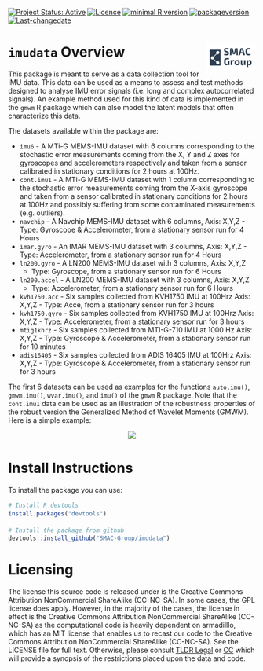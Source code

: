 
<!-- README.md is generated from README.Rmd. Please edit that file -->

<!--[![Travis-CI Build Status](https://travis-ci.org/SMAC-Group/imudata.svg?branch=master)](https://travis-ci.org/SMAC-Group/imudata)-->

[![Project Status:
Active](http://www.repostatus.org/badges/latest/active.svg)](http://www.repostatus.org/#active)
[![Licence](https://img.shields.io/badge/licence-CC%20BY--NC--SA%204.0-blue.svg)](https://www.gnu.org/licenses/gpl-3.0.en.html)
[![minimal R
version](https://img.shields.io/badge/R%3E%3D-3.4.0-6666ff.svg)](https://cran.r-project.org/)
[![packageversion](https://img.shields.io/badge/Package%20version-0.1.0-orange.svg?style=flat-square)](commits/develop)
[![Last-changedate](https://img.shields.io/badge/last%20change-2018--05--16-yellowgreen.svg)](/commits/master)

# `imudata` Overview <a href="https://smac-group.com/"><img src="man/figures/logo.png" align="right" style="width: 20%; height: 20%"/></a>

This package is meant to serve as a data collection tool for IMU data.
This data can be used as a means to assess and test methods designed to
analyse IMU error signals (i.e. long and complex autocorrelated
signals). An example method used for this kind of data is implemented in
the `gmwm` R package which can also model the latent models that often
characterize this data.

The datasets available within the package are:

  - `imu6` - A MTi-G MEMS-IMU dataset with 6 columns corresponding to
    the stochastic error measurements coming from the X, Y and Z axes
    for gyroscopes and accelerometers respectively and taken from a
    sensor calibrated in stationary conditions for 2 hours at 100Hz.
  - `cont.imu1` - A MTi-G MEMS-IMU dataset with 1 column corresponding
    to the stochastic error measurements coming from the X-axis
    gyroscope and taken from a sensor calibrated in stationary
    conditions for 2 hours at 100Hz and possibly suffering from some
    contaminated measurements (e.g. outliers).
  - `navchip` - A Navchip MEMS-IMU dataset with 6 columns, Axis: X,Y,Z -
    Type: Gyroscope & Accelerometer, from a stationary sensor run for 4
    Hours
  - `imar.gyro` - An IMAR MEMS-IMU dataset with 3 columns, Axis: X,Y,Z -
    Type: Accelerometer, from a stationary sensor run for 4 Hours
  - `ln200.gyro` - A LN200 MEMS-IMU dataset with 3 columns, Axis: X,Y,Z
    - Type: Gyroscope, from a stationary sensor run for 6 Hours
  - `ln200.accel` - A LN200 MEMS-IMU dataset with 3 columns, Axis: X,Y,Z
    - Type: Accelerometer, from a stationary sensor run for 6 Hours
  - `kvh1750.acc` - Six samples collected from KVH1750 IMU at 100Hrz
    Axis: X,Y,Z - Type: Acce, from a stationary sensor run for 3 hours
  - `kvh1750.gyro` - Six samples collected from KVH1750 IMU at 100Hrz
    Axis: X,Y,Z - Type: Accelerometer, from a stationary sensor run for
    3 hours
  - `mtig1khrz` - Six samples collected from MTI-G-710 IMU at 1000 Hz
    Axis: X,Y,Z - Type: Gyroscope & Accelerometer, from a stationary
    sensor run for 10 minutes
  - `adis16405` - Six samples collected from ADIS 16405 IMU at 100Hrz
    Axis: X,Y,Z - Type: Gyroscope & Accelerometer, from a stationary
    sensor run for 3 hours

The first 6 datasets can be used as examples for the functions
`auto.imu()`, `gmwm.imu()`, `wvar.imu()`, and `imu()` of the `gmwm` R
package. Note that the `cont.imu1` data can be used as an illustration
of the robustness properties of the robust version the Generalized
Method of Wavelet Moments (GMWM). Here is a simple
example:

<center>

![](https://raw.githubusercontent.com/smac-group/imudata/master/img/demo.gif)

</center>

# Install Instructions

To install the package you can use:

``` r
# Install R devtools
install.packages("devtools")

# Install the package from github
devtools::install_github("SMAC-Group/imudata")
```

# Licensing

The license this source code is released under is the Creative Commons
Attribution NonCommercial ShareAlike (CC-NC-SA). In some cases, the GPL
license does apply. However, in the majority of the cases, the license
in effect is the Creative Commons Attribution NonCommercial ShareAlike
(CC-NC-SA) as the computational code is heavily dependent on armadilllo,
which has an MIT license that enables us to recast our code to the
Creative Commons Attribution NonCommercial ShareAlike (CC-NC-SA). See
the LICENSE file for full text. Otherwise, please consult [TLDR
Legal](https://tldrlegal.com/license/creative-commons-attribution-noncommercial-sharealike-\(cc-nc-sa\))
or [CC](https://creativecommons.org/licenses/by-nc-sa/4.0/#) which will
provide a synopsis of the restrictions placed upon the data and code.
